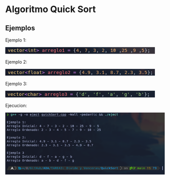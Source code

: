 # Algoritmo Quick Sort 

## Ejemplos
Ejemplo 1:

![Ejemplo](Ejemplo1.png)

Ejemplo 2: 

![Ejemplo](Ejemplo2.png)

Ejemplo 3: 

![Ejemplo](Ejemplo3.png)

Ejecucion:

![Ejecucion](Ejecucion.png)

